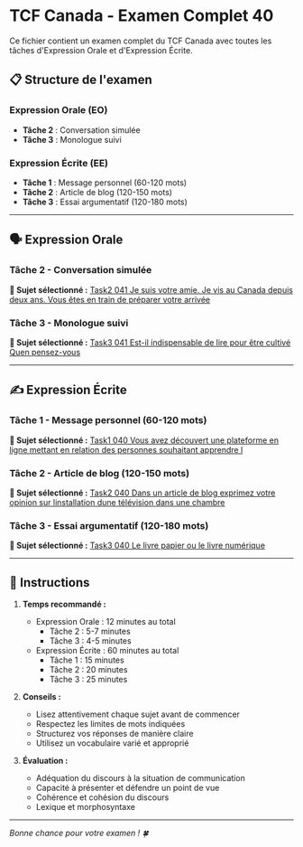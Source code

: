 # TCF Canada - Examen Complet 40

Ce fichier contient un examen complet du TCF Canada avec toutes les tâches d'Expression Orale et d'Expression Écrite.

## 📋 Structure de l'examen

### Expression Orale (EO)
- **Tâche 2** : Conversation simulée
- **Tâche 3** : Monologue suivi

### Expression Écrite (EE)  
- **Tâche 1** : Message personnel (60-120 mots)
- **Tâche 2** : Article de blog (120-150 mots)
- **Tâche 3** : Essai argumentatif (120-180 mots)

---

## 🗣️ Expression Orale

### Tâche 2 - Conversation simulée

**📄 Sujet sélectionné :** [Task2 041 Je suis votre amie. Je vis au Canada depuis deux ans. Vous êtes en train de préparer votre arrivée](tcf_canada/eo/task2/task2_041_Je_suis_votre_amie._Je_vis_au_Canada_depuis_deux_ans._Vous_êtes_en_train_de_préparer_votre_arrivée.md)

### Tâche 3 - Monologue suivi

**📄 Sujet sélectionné :** [Task3 041 Est-il indispensable de lire pour être cultivé Quen pensez-vous](tcf_canada/eo/task3/task3_041_Est-il_indispensable_de_lire_pour_être_cultivé_Quen_pensez-vous.md)

---

## ✍️ Expression Écrite

### Tâche 1 - Message personnel (60-120 mots)

**📄 Sujet sélectionné :** [Task1 040 Vous avez découvert une plateforme en ligne mettant en relation des personnes souhaitant apprendre l](tcf_canada/ee/task1/task1_040_Vous_avez_découvert_une_plateforme_en_ligne_mettant_en_relation_des_personnes_souhaitant_apprendre_l.md)

### Tâche 2 - Article de blog (120-150 mots)

**📄 Sujet sélectionné :** [Task2 040 Dans un article de blog exprimez votre opinion sur linstallation dune télévision dans une chambre](tcf_canada/ee/task2/task2_040_Dans_un_article_de_blog_exprimez_votre_opinion_sur_linstallation_dune_télévision_dans_une_chambre.md)

### Tâche 3 - Essai argumentatif (120-180 mots)

**📄 Sujet sélectionné :** [Task3 040 Le livre papier ou le livre numérique](tcf_canada/ee/task3/task3_040_Le_livre_papier_ou_le_livre_numérique.md)

---

## 📝 Instructions

1. **Temps recommandé :**
   - Expression Orale : 12 minutes au total
     - Tâche 2 : 5-7 minutes
     - Tâche 3 : 4-5 minutes
   - Expression Écrite : 60 minutes au total
     - Tâche 1 : 15 minutes
     - Tâche 2 : 20 minutes  
     - Tâche 3 : 25 minutes

2. **Conseils :**
   - Lisez attentivement chaque sujet avant de commencer
   - Respectez les limites de mots indiquées
   - Structurez vos réponses de manière claire
   - Utilisez un vocabulaire varié et approprié

3. **Évaluation :**
   - Adéquation du discours à la situation de communication
   - Capacité à présenter et défendre un point de vue
   - Cohérence et cohésion du discours
   - Lexique et morphosyntaxe

---

*Bonne chance pour votre examen ! 🍀*
